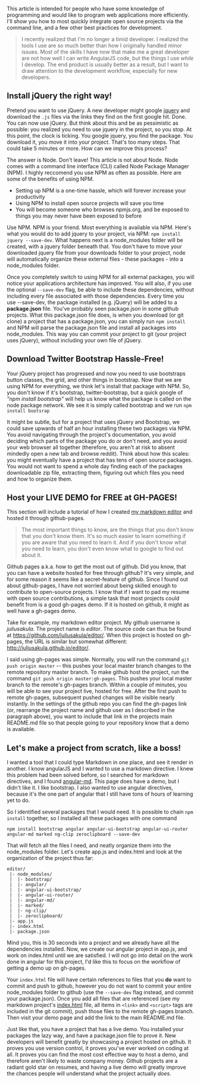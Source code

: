 This article is intended for people who have some knowledge of programming and would like to program web applications more efficiently. I'll show you how to most quickly integrate open source projects via the command line, and a few other best practices for development.

 > I recently realized that I'm no longer a timid developer. I realized the tools I use are so much better than how I originally handled minor issues. Most of the skills I have now that make me a great developer are not how well I can write AngularJS code, but the things I use *while* I develop. The end product is usually better as a result, but I want to draw attention to the development workflow, especially for new developers.
 
## Install jQuery the right way!
 
Pretend you want to use jQuery. A new developer might google [jquery](https://jquery.com/download/) and download the `.js` files via the links they find on the first google hit. Done. You can now use jQuery. But think about this and be as pessimistic as possible: you realized you need to use jquery in the project, so you stop. At this point, the clock is ticking. You google jquery, you find the package. You download it, you move it into your project. That's too many steps. That could take 5 minutes or more. How can we improve this process?

The answer is Node. Don't leave! This article is not about Node. Node comes with a command line interface (CLI) called Node Package Manager (NPM). I highly reccomend you use NPM as often as possible. Here are some of the benefits of using NPM.

 * Setting up NPM is a one-time hassle, which will forever increase your productivity
 * Using NPM to install open source projects will save you time
 * You will become someone who browses npmjs.org, and be exposed to things you may never have been exposed to before

Use NPM. NPM is your friend. Most everything is available via NPM. Here's what you would do to add jquery to your project, via NPM: `npm install jquery --save-dev`. What happens next is a node_modules folder will be created, with a jquery folder beneath that. You don't have to move your downloaded jquery file from your downloads folder to your project, node will automatically organize these external files - these packages - into a node_modules folder. 

Once you completely switch to using NPM for all external packages, you will notice your applications architecture has improved. You will also, if you use the optional `--save-dev` flag, be able to include these dependencies, without including every file associated with those dependencies. Every time you use --save-dev, the package installed (e.g. jQuery) will be added to a **package.json** file. You've probably seen package.json in some github projects. What this package.json file does, is when you download (or git clone) a project that has a package.json, you can simply run `npm install` and NPM will parse the package.json file and install all packages into node_modules. This way you can commit your project to git (your project uses jQuery), without including your own file of jQuery.


## Download Twitter Bootstrap Hassle-Free!
 
 Your jQuery project has progressed and now you need to use bootstraps button classes, the grid, and other things in bootstrap. Now that we are using NPM for everything, we think let's install that package with NPM. So, you don't know if it's bootstrap, twitter-bootstrap, but a quick google of *"npm install bootstrap"* will help us know what the package is called on the node package network. We see it is simply called bootstrap and we run `npm install bootsrap`

It might be subtle, but for a project that uses jQuery and Bootstrap, we could save upwards of half an hour installing these two packages via NPM. You avoid navigating through the project's documentation, you avoid deciding which parts of the package you do or don't need, and you avoid your web browser all together (therefore, you aren't at risk to absent mindedly open a new tab and browse reddit). Think about how this scales: you might eventually have a project that has tens of open source packages. You would not want to spend a whole day finding each of the packages downloadable zip file, extracting them, figuring out which files you need and how to organize them.
 
## Host your LIVE DEMO for FREE at GH-PAGES!
 
 This section will include a tutorial of how I created [my markdown editor](http://juliusakula.github.io/editor/#/) and hosted it through github-pages. 
 
 > The most important things to know, are the things that you don't know that you don't know them. It's so much easier to learn something if you are aware that you need to learn it. And if you don't know what you need to learn, you don't even know what to google to find out about it.
 
 Github pages a.k.a. how to get the most out of github. Did you know, that you can have a website hosted for free through github? It's very simple, and for some reason it seems like a secret-feature of github. Since I found out about github-pages, I have not worried about being skilled enough to contribute to open-source projects. I know that if I want to pad my resume with open source contributions, a simple task that most projects could benefit from is a good gh-pages demo. If it is hosted on github, it might as well have a gh-pages demo.
 
 Take for example, my markdown editor project. My github username is *juliusakula*. The project name is *editor*. The source code can thus be found at https://github.com/juliusakula/editor/. When this project is hosted on gh-pages, the URL is similar but somewhat different: http://juliusakula.github.io/editor/.
 
 I said using gh-pages was simple. Normally, you will run the command `git push origin master` -- this pushes your local master branch changes to the remote repository master branch. To make github host the project, run the command `git push origin master:gh-pages`. This pushes your local master branch to the remote's gh-pages branch. Within a couple of minutes, you will be able to see your project live, hosted for free. After the first push to remote gh-pages, subsequent pushed changes will be visible nearly instantly. In the settings of the github repo you can find the gh-pages link (or, rearrange the project name and github user as I described in the paragraph above), you want to include that link in the projects main README.md file so that people going to your repository know that a demo is available.
 
## Let's make a project from scratch, like a boss!
 
 I wanted a tool that I could type Markdown in one place, and see it render in another. I know angularJS and I wanted to use a markdown directive. I knew this problem had been solved before, so I searched for markdown directives, and I found [angular-md](https://www.npmjs.com/package/angular-md). This page does have a demo, but I didn't like it. I like bootstrap. I also wanted to use angular directives, because it's the one part of angular that I still have tons of hours of learning yet to do.
 
 So I identified several packages that I would need. It is possible to chain `npm install` together, so I installed all these packages with one command
 
 `npm install bootstrap angular angular-ui-bootstrap angular-ui-router angular-md marked ng-clip zeroclipboard --save-dev`
 
 That will fetch all the files I need, and neatly organize them into the node_modules folder. Let's create app.js and index.html and look at the organization of the project thus far:
 
 ```
editor/
  |- node_modules/
  |  |- bootstrap/
  |  |- angular/
  |  |- angular-ui-bootstrap/
  |  |- angular-ui-router/
  |  |- angular-md/
  |  |- marked/
  |  |- ng-clip/
  |  |- zeroclipboard/
  |- app.js
  |- index.html
  |- package.json
```
 Mind you, this is 30 seconds into a project and we already have all the dependencies installed. Now, we create our angular project in app.js, and work on index.html until we are satisfied. I will not go into detail on the work done in angular for this project, I'd like this to focus on the workflow of getting a demo up on gh-pages.
 
 Your `index.html` file will have certain references to files that you **do** want to commit and push to github, however you do not want to commit your entire node_modules folder to github (use the `--save-dev` flag instead, and commit your package.json). Once you add all files that are referenced (see my markdown project's [index.html](https://github.com/juliusakula/editor/edit/master/index.html) file, all items in `<link>` and `<script>` tags are included in the git commit), push those files to the remote gh-pages branch. Then visit your demo page and add the link to the main README.md file. 
 
 Just like that, you have a project that has a live demo. You installed your packages the lazy way, and have a package.json file to prove it. New developers will benefit greatly by showcasing a project hosted on github. It proves you use version control, it proves you've ever worked on coding at all. It proves you can find the most cost effective way to host a demo, and therefore aren't likely to waste company money. Github projects are a radiant gold star on resumes, and having a live demo will greatly improve the chances people will understand what the project actually *does*.